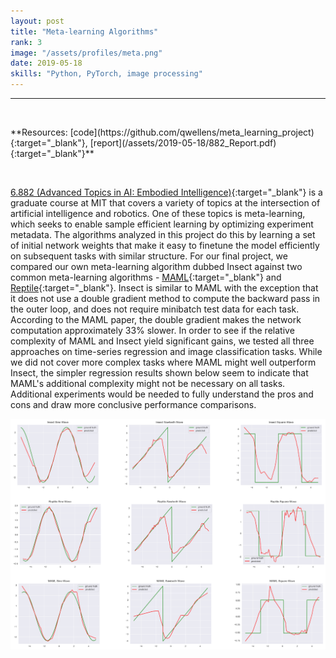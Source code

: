 ```yaml
---
layout: post
title: "Meta-learning Algorithms"
rank: 3
image: "/assets/profiles/meta.png"
date: 2019-05-18
skills: "Python, PyTorch, image processing"
---
```


___

<p>&nbsp;</p>
**Resources: [code](https://github.com/qwellens/meta_learning_project){:target="_blank"}, [report](/assets/2019-05-18/882_Report.pdf){:target="_blank"}**
<p>&nbsp;</p>

[6.882 (Advanced Topics in AI: Embodied Intelligence)](https://phillipi.github.io/6.882/2019/){:target="_blank"} is a graduate course at MIT that covers a variety of topics at the intersection of artificial intelligence and robotics. One of these topics is meta-learning, which seeks to enable sample efficient learning by optimizing experiment metadata. The algorithms analyzed in this project do this by learning a set of initial network weights that make it easy to finetune the model efficiently on subsequent tasks with similar structure. For our final project, we compared our own meta-learning algorithm dubbed Insect against two common meta-learning algorithms - [MAML](https://arxiv.org/pdf/1703.03400.pdf){:target="_blank"} and [Reptile](https://openai.com/blog/reptile/){:target="_blank"}. Insect is similar to MAML with the exception that it does not use a double gradient method to compute the backward pass in the outer loop, and does not require minibatch test data for each task. According to the MAML paper, the double gradient makes the network computation approximately 33% slower. In order to see if the relative complexity of MAML and Insect yield significant gains, we tested all three approaches on time-series regression and image classification tasks. While we did not cover more complex tasks where MAML might well outperform Insect, the simpler regression results shown below seem to indicate that MAML's additional complexity might not be necessary on all tasks. Additional experiments would be needed to fully understand the pros and cons and draw more conclusive performance comparisons.

<img src="/assets/2019-05-18/regression_results.png" alt="Regression experiment results" class="center blog_post_body">


